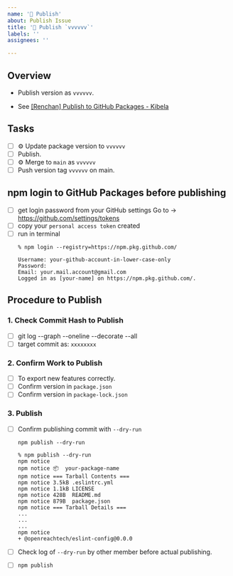 ```yaml
---
name: '🚀 Publish'
about: Publish Issue
title: '🚀 Publish `vvvvvv`'
labels: ''
assignees: ''

---
```

## Overview

* Publish version as `vvvvvv`.

* See [[Renchan] Publish to GitHub Packages - Kibela](https://openreachtech.kibe.la/notes/5722)

## Tasks

- [ ] ⚙️ Update package version to `vvvvvv`
- [ ] Publish.
- [ ] ⚙️ Merge to `main` as `vvvvvv`
- [ ] Push version tag `vvvvvv` on main.

## npm login to GitHub Packages before publishing

- [ ] get login password from your GitHub settings
Go to → https://github.com/settings/tokens
- [ ] copy your `personal access token` created
- [ ] run in terminal
    ```
    % npm login --registry=https://npm.pkg.github.com/

    Username: your-github-account-in-lower-case-only
    Password:
    Email: your.mail.account@gmail.com
    Logged in as [your-name] on https://npm.pkg.github.com/.
    ```

## Procedure to Publish

### 1. Check Commit Hash to Publish

- [ ] git log --graph --oneline --decorate --all
- [ ] target commit as: `xxxxxxxx`

### 2. Confirm Work to Publish

- [ ] To export new features correctly.
- [ ] Confirm version in `package.json`
- [ ] Confirm version in `package-lock.json`

### 3. Publish

- [ ] Confirm publishing commit with `--dry-run`

  ```
  npm publish --dry-run
  ```

  ```
  % npm publish --dry-run
  npm notice
  npm notice 📦  your-package-name
  npm notice === Tarball Contents ===
  npm notice 3.5kB .eslintrc.yml
  npm notice 1.1kB LICENSE
  npm notice 428B  README.md
  npm notice 879B  package.json
  npm notice === Tarball Details ===
  ...
  ...
  ...
  npm notice
  + @openreachtech/eslint-config@0.0.0
  ```

- [ ] Check log of `--dry-run` by other member before actual publishing.
- [ ] `npm publish`
